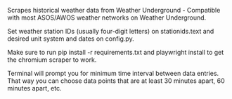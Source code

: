 Scrapes historical weather data from Weather Underground - Compatible with most ASOS/AWOS weather networks on Weather Underground. 

Set weather station IDs (usually four-digit letters) on stationids.text and desired unit system and dates on config.py. 

Make sure to run pip install -r requirements.txt and playwright install to get the chromium scraper to work.

Terminal will prompt you for minimum time interval between data entries. That way you can choose data points that are at least 30 minutes apart, 60 minutes apart, etc.
